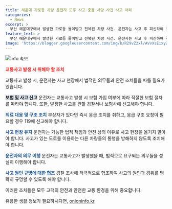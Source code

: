 ```yaml
---
title: 해운대 가로등 차량 운전자 도주 사고 충돌 사망 사건 사고 처리
categories:
  - News
excerpt: >
  부산 해운대구에서 발생한 가로등 들이받고 전복된 차량 사건. 운전자는 사고 후 피신하여 경찰 수색 중. 사고 경위 파악을 위해 수사 중.
feature_text: >
  부산 해운대구에서 발생한 가로등 들이받고 전복된 차량 사건. 운전자는 사고 후 피신하여 경찰 수색 중. 사고 경위 파악을 위해 수사 중.
image: 'https://blogger.googleusercontent.com/img/b/R29vZ2xl/AVvXsEixyZcFfHzMRdzZMjFBmAUKJYCLCGyLL1o632UiGVXcaFdKo_bkvkuCioo0uUKlGfBVcT3P84aROyZIXSBEx3Aw5nCQ3pTgDom1WDC4m8eifvWiAmWEEVb4x6G_l8C0QH225ldMjyaFvpxGEBGNO37VmDTDMHGhJPq73UglMfDca1-0aw/s1600/blogspot.png'
---
```


<p><img src="https://blogger.googleusercontent.com/img/b/R29vZ2xl/AVvXsEixyZcFfHzMRdzZMjFBmAUKJYCLCGyLL1o632UiGVXcaFdKo_bkvkuCioo0uUKlGfBVcT3P84aROyZIXSBEx3Aw5nCQ3pTgDom1WDC4m8eifvWiAmWEEVb4x6G_l8C0QH225ldMjyaFvpxGEBGNO37VmDTDMHGhJPq73UglMfDca1-0aw/s1600/blogspot.png" alt="info 속보" /></p>

<p><b><span style="color: #ee2323;">교통사고 발생 시 취해야 할 조치</span></b></p>

<p>교통사고 발생 시, 운전자는 사고 현장에서 법적인 의무들과 안전 조치들을 따를 필요가 있습니다.</p>

<p><b><span style="background-color: #21538527;">보험 및 사고 신고</span></b>
운전자는 교통사고 발생 시 보험 가입 여부에 따라 적절한 보험 절차를 따라야 합니다. 또한, 발생한 사고를 관할 경찰서나 보험사에 신고해야 합니다.</p>

<p><b><span style="color: #1a5490;">의료 대응 및 구조 조치</span></b>
부상자가 있다면 즉시 응급 조치를 취하고, 응급 구조 요청이 필요할 경우 119에 신고해야 합니다.</p>

<p><b><span style="color: #1a5490;">사고 현장 유지</span></b>
운전자는 가능한 법적 책임과 안전 상의 이유로 사고 현장을 옮기지 말아야 합니다. 사고가 있는 도로를 이용하는 다른 차량들의 통행을 방해하지 않도록 조치해야 합니다.</p>

<p><b><span style="color: #1a5490;">운전자의 의무 이행</span></b>
운전자는 교통사고가 발생했을 때, 법적으로 요구되는 의무들을 성실히 이행해야 합니다. </p>

<p><b><span style="color: #1a5490;">사고 원인 규명에 대한 협조</span></b>
경찰 조사에 적극적으로 협조하여 사고의 원인과 경위를 명확히 규명할 수 있도록 해야 합니다.</p>

<p>이러한 조치들은 모두 고객의 안전과 안전한 교통 환경을 위해 중요합니다.</p>
유용한 생활 정보가 필요하시다면, <a href="https://onioninfo.kr" rel="dofollow">onioninfo.kr</a>


